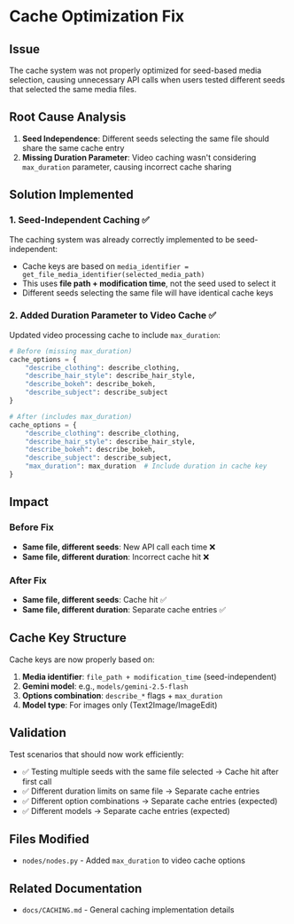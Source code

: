 # Cache Optimization Fix

## Issue

The cache system was not properly optimized for seed-based media selection, causing unnecessary API calls when users tested different seeds that selected the same media files.

## Root Cause Analysis

1. **Seed Independence**: Different seeds selecting the same file should share the same cache entry
2. **Missing Duration Parameter**: Video caching wasn't considering `max_duration` parameter, causing incorrect cache sharing

## Solution Implemented

### 1. Seed-Independent Caching ✅

The caching system was already correctly implemented to be seed-independent:

- Cache keys are based on `media_identifier = get_file_media_identifier(selected_media_path)`
- This uses **file path + modification time**, not the seed used to select it
- Different seeds selecting the same file will have identical cache keys

### 2. Added Duration Parameter to Video Cache ✅

Updated video processing cache to include `max_duration`:

```python
# Before (missing max_duration)
cache_options = {
    "describe_clothing": describe_clothing,
    "describe_hair_style": describe_hair_style,
    "describe_bokeh": describe_bokeh,
    "describe_subject": describe_subject
}

# After (includes max_duration)
cache_options = {
    "describe_clothing": describe_clothing,
    "describe_hair_style": describe_hair_style,
    "describe_bokeh": describe_bokeh,
    "describe_subject": describe_subject,
    "max_duration": max_duration  # Include duration in cache key
}
```

## Impact

### Before Fix

- **Same file, different seeds**: New API call each time ❌
- **Same file, different duration**: Incorrect cache hit ❌

### After Fix

- **Same file, different seeds**: Cache hit ✅
- **Same file, different duration**: Separate cache entries ✅

## Cache Key Structure

Cache keys are now properly based on:

1. **Media identifier**: `file_path + modification_time` (seed-independent)
2. **Gemini model**: e.g., `models/gemini-2.5-flash`
3. **Options combination**: `describe_*` flags + `max_duration`
4. **Model type**: For images only (Text2Image/ImageEdit)

## Validation

Test scenarios that should now work efficiently:

- ✅ Testing multiple seeds with the same file selected → Cache hit after first call
- ✅ Different duration limits on same file → Separate cache entries
- ✅ Different option combinations → Separate cache entries (expected)
- ✅ Different models → Separate cache entries (expected)

## Files Modified

- `nodes/nodes.py` - Added `max_duration` to video cache options

## Related Documentation

- `docs/CACHING.md` - General caching implementation details
